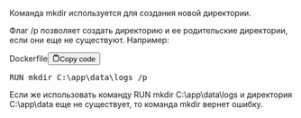 <p>Команда mkdir используется для создания новой директории.</p>
<p>Флаг /p позволяет создать директорию и ее родительские директории, если они еще не существуют. 
Например:</p>
<div class="code-element"><div class="lang-line"><text>Dockerfile</text><button class="copy-button" id="code274b" onclick="copyCode(code274, code274b)"><svg stroke="currentColor" fill="none" stroke-width="2" viewBox="0 0 24 24" stroke-linecap="round" stroke-linejoin="round" class="h-4 w-4" height="1em" width="1em" xmlns="http://www.w3.org/2000/svg"><path d="M16 4h2a2 2 0 0 1 2 2v14a2 2 0 0 1-2 2H6a2 2 0 0 1-2-2V6a2 2 0 0 1 2-2h2"></path><rect x="8" y="2" width="8" height="4" rx="1" ry="1"></rect></svg><text>Copy code</text></button></div><div class="code" id="code274"><div class="highlight"><pre><span></span><span class="k">RUN</span><span class="w"> </span>mkdir<span class="w"> </span>C:<span class="se">\a</span>pp<span class="se">\d</span>ata<span class="se">\l</span>ogs<span class="w"> </span>/p
</pre></div></div></div>

<p>Если же использовать команду RUN mkdir C:\app\data\logs 
и директория C:\app\data еще не существует, то команда mkdir вернет ошибку.</p>